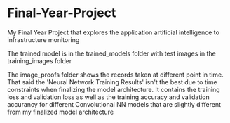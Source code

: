 # Final-Year-Project
My Final Year Project that explores the application artificial intelligence to infrastructure monitoring


The trained model is in the trained_models folder with test images in the training_images folder

The image_proofs folder shows the records taken at different point in  time. That said the 'Neural Network Training Results' isn't the best due to time constraints when finalizing the model architecture. It contains the training loss and validation loss as well as the training accuracy and validation accurancy for different Convolutional NN models that are slightly different from my finalized model architecture